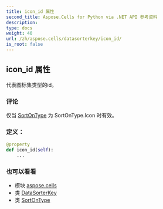 ```yaml
---
title: icon_id 属性
second_title: Aspose.Cells for Python via .NET API 参考资料
description:
type: docs
weight: 40
url: /zh/aspose.cells/datasorterkey/icon_id/
is_root: false
---
```

## icon_id 属性

代表图标集类型的id。

### 评论

仅当 [SortOnType](/cells/python-net/zh/aspose.cells/sortontype) 为 SortOnType.Icon 时有效。
### 定义：
```python
@property
def icon_id(self):
    ...
```

### 也可以看看
* 模块 [aspose.cells](../../)
* 类 [DataSorterKey](/cells/python-net/zh/aspose.cells/datasorterkey)
* 类 [SortOnType](/cells/python-net/zh/aspose.cells/sortontype)
